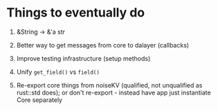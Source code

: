 # Things to eventually do

1. &String -> &'a str

1. Better way to get messages from core to dalayer (callbacks)

1. Improve testing infrastructure (setup methods)

1. Unify `get_field()` vs `field()`

1. Re-export core things from noiseKV (qualified, not unqualified as rust::std does); or don't re-export - instead have app just instantiate Core separately
